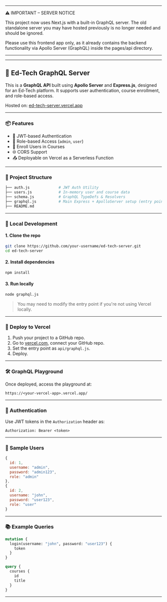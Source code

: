 

---

⚠️ IMPORTANT – SERVER NOTICE

This project now uses Next.js with a built-in GraphQL server.
The old standalone server you may have hosted previously is no longer needed and should be ignored.

Please use this frontend app only, as it already contains the backend functionality via Apollo Server (GraphQL) inside the pages/api directory.

---

---

## 🚀 Ed-Tech GraphQL Server

This is a **GraphQL API** built using **Apollo Server** and **Express.js**, designed for an Ed-Tech platform. It supports user authentication, course enrollment, and role-based access.

Hosted on: [ed-tech-server.vercel.app](https://ed-tech-server-8cydjzo8v-vignesh-s-projects-319e4451.vercel.app)

---

### 📦 Features

* 🔐 JWT-based Authentication
* 👥 Role-based Access (`admin`, `user`)
* 📘 Enroll Users in Courses
* 🌐 CORS Support
* 📤 Deployable on Vercel as a Serverless Function

---

### 📁 Project Structure

```bash
├── auth.js             # JWT Auth Utility
├── users.js            # In-memory user and course data
├── schema.js           # GraphQL TypeDefs & Resolvers
├── graphql.js          # Main Express + ApolloServer setup (entry point for Vercel)
├── README.md
```

---

### 🔧 Local Development

#### 1. Clone the repo

```bash
git clone https://github.com/your-username/ed-tech-server.git
cd ed-tech-server
```

#### 2. Install dependencies

```bash
npm install
```

#### 3. Run locally

```bash
node graphql.js
```

> You may need to modify the entry point if you're not using Vercel locally.

---

### 🚀 Deploy to Vercel

1. Push your project to a GitHub repo.
2. Go to [vercel.com](https://vercel.com), connect your GitHub repo.
3. Set the entry point as `api/graphql.js`.
4. Deploy.

---

### 🛠 GraphQL Playground

Once deployed, access the playground at:

```
https://<your-vercel-app>.vercel.app/
```

---

### 🔐 Authentication

Use JWT tokens in the `Authorization` header as:

```
Authorization: Bearer <token>
```

---

### 👤 Sample Users

```js
{
  id: 1,
  username: "admin",
  password: "admin123",
  role: "admin"
},
{
  id: 2,
  username: "john",
  password: "user123",
  role: "user"
}
```

---

### 📚 Example Queries

```graphql
mutation {
  login(username: "john", password: "user123") {
    token
  }
}
```

```graphql
query {
  courses {
    id
    title
  }
}
```

---
